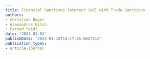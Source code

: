 ```yaml
---
title: Financial Sanctions Interact (ed) with Trade Sanctions
authors:
- Christian Bayer
- Alexandros Gilch
- Farzad Saidi
date: '2024-01-01'
publishDate: '2025-01-10T14:17:46.062761Z'
publication_types:
- article-journal
---
```

